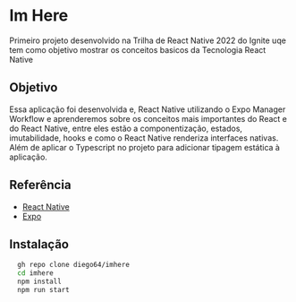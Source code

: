 
# Im Here

Primeiro projeto desenvolvido na Trilha de React Native 2022 do Ignite uqe tem como objetivo mostrar os conceitos basicos da Tecnologia React Native


## Objetivo

Essa aplicação foi desenvolvida e, React Native utilizando o Expo Manager Workflow e aprenderemos sobre os conceitos mais importantes do React e do React Native, entre eles estão a componentização, estados, imutabilidade, hooks e como o React Native renderiza interfaces nativas. Além de aplicar o Typescript no projeto para adicionar tipagem estática à aplicação.
## Referência

 - [React Native](https://reactnative.dev/)
 - [Expo](https://expo.dev/)

## Instalação

```bash
  gh repo clone diego64/imhere
  cd imhere
  npm install
  npm run start
```